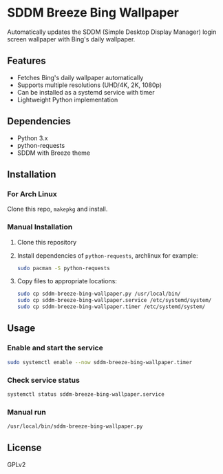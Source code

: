 # SDDM Breeze Bing Wallpaper

Automatically updates the SDDM (Simple Desktop Display Manager) login screen wallpaper with Bing's daily wallpaper.

## Features

- Fetches Bing's daily wallpaper automatically
- Supports multiple resolutions (UHD/4K, 2K, 1080p)
- Can be installed as a systemd service with timer
- Lightweight Python implementation

## Dependencies

- Python 3.x
- python-requests
- SDDM with Breeze theme

## Installation

### For Arch Linux

Clone this repo, `makepkg` and install.

### Manual Installation

1. Clone this repository
2. Install dependencies of `python-requests`, archlinux for example:

   ```bash
   sudo pacman -S python-requests
   ```

3. Copy files to appropriate locations:

   ```bash
   sudo cp sddm-breeze-bing-wallpaper.py /usr/local/bin/
   sudo cp sddm-breeze-bing-wallpaper.service /etc/systemd/system/
   sudo cp sddm-breeze-bing-wallpaper.timer /etc/systemd/system/
   ```

## Usage

### Enable and start the service

```bash
sudo systemctl enable --now sddm-breeze-bing-wallpaper.timer
```

### Check service status

```bash
systemctl status sddm-breeze-bing-wallpaper.service
```

### Manual run

```bash
/usr/local/bin/sddm-breeze-bing-wallpaper.py
```

## License

GPLv2